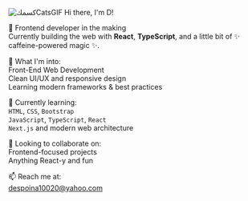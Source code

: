 ![كسمكCatsGIF](https://github.com/user-attachments/assets/47bfb2f7-568e-452f-bd9d-c7289bebc66a)
  Hi there, I'm D!

🧠 Frontend developer in the making  
Currently building the web with **React**, **TypeScript**, and a little bit of ✨ caffeine-powered magic ✨.

👀 What I'm into:  
Front-End Web Development  
Clean UI/UX and responsive design  
Learning modern frameworks & best practices  

🌱 Currently learning:  
`HTML`, `CSS`, `Bootstrap`  
`JavaScript`, `TypeScript`, `React`  
`Next.js` and modern web architecture  

🤝 Looking to collaborate on:  
Frontend-focused projects  
Anything React-y and fun  

📫 Reach me at:  
despoina10020@yahoo.com
